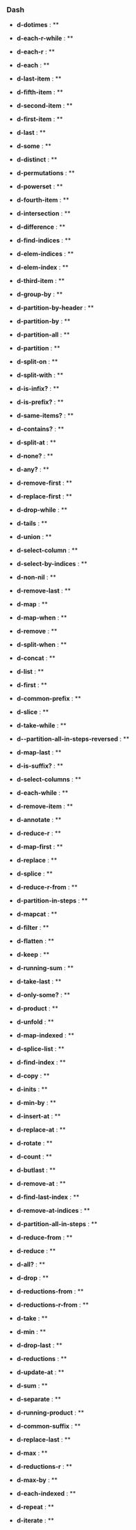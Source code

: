### Dash

- **d-dotimes** : **

- **d-each-r-while** : **

- **d-each-r** : **

- **d-each** : **

- **d-last-item** : **

- **d-fifth-item** : **

- **d-second-item** : **

- **d-first-item** : **

- **d-last** : **

- **d-some** : **

- **d-distinct** : **

- **d-permutations** : **

- **d-powerset** : **

- **d-fourth-item** : **

- **d-intersection** : **

- **d-difference** : **

- **d-find-indices** : **

- **d-elem-indices** : **

- **d-elem-index** : **

- **d-third-item** : **

- **d-group-by** : **

- **d-partition-by-header** : **

- **d-partition-by** : **

- **d-partition-all** : **

- **d-partition** : **

- **d-split-on** : **

- **d-split-with** : **

- **d-is-infix?** : **

- **d-is-prefix?** : **

- **d-same-items?** : **

- **d-contains?** : **

- **d-split-at** : **

- **d-none?** : **

- **d-any?** : **

- **d-remove-first** : **

- **d-replace-first** : **

- **d-drop-while** : **

- **d-tails** : **

- **d-union** : **

- **d-select-column** : **

- **d-select-by-indices** : **

- **d-non-nil** : **

- **d-remove-last** : **

- **d-map** : **

- **d-map-when** : **

- **d-remove** : **

- **d-split-when** : **

- **d-concat** : **

- **d-list** : **

- **d-first** : **

- **d-common-prefix** : **

- **d-slice** : **

- **d-take-while** : **

- **d--partition-all-in-steps-reversed** : **

- **d-map-last** : **

- **d-is-suffix?** : **

- **d-select-columns** : **

- **d-each-while** : **

- **d-remove-item** : **

- **d-annotate** : **

- **d-reduce-r** : **

- **d-map-first** : **

- **d-replace** : **

- **d-splice** : **

- **d-reduce-r-from** : **

- **d-partition-in-steps** : **

- **d-mapcat** : **

- **d-filter** : **

- **d-flatten** : **

- **d-keep** : **

- **d-running-sum** : **

- **d-take-last** : **

- **d-only-some?** : **

- **d-product** : **

- **d-unfold** : **

- **d-map-indexed** : **

- **d-splice-list** : **

- **d-find-index** : **

- **d-copy** : **

- **d-inits** : **

- **d-min-by** : **

- **d-insert-at** : **

- **d-replace-at** : **

- **d-rotate** : **

- **d-count** : **

- **d-butlast** : **

- **d-remove-at** : **

- **d-find-last-index** : **

- **d-remove-at-indices** : **

- **d-partition-all-in-steps** : **

- **d-reduce-from** : **

- **d-reduce** : **

- **d-all?** : **

- **d-drop** : **

- **d-reductions-from** : **

- **d-reductions-r-from** : **

- **d-take** : **

- **d-min** : **

- **d-drop-last** : **

- **d-reductions** : **

- **d-update-at** : **

- **d-sum** : **

- **d-separate** : **

- **d-running-product** : **

- **d-common-suffix** : **

- **d-replace-last** : **

- **d-max** : **

- **d-reductions-r** : **

- **d-max-by** : **

- **d-each-indexed** : **

- **d-repeat** : **

- **d-iterate** : **

